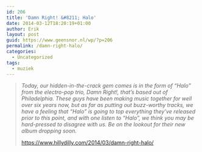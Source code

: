 ```yaml
---
id: 206
title: 'Damn Right! &#8211; Halo'
date: 2014-03-12T18:20:19+01:00
author: Erik
layout: post
guid: https://www.geensnor.nl/wp/?p=206
permalink: /damn-right-halo/
categories:
  - Uncategorized
tags:
  - muziek
---
```

> _Today, our hidden-in-the-crack gem comes is in the form of “Halo” from the electro-pop trio, Damn Right!, that’s based out of Philadelphia. These guys have been making music together for well over six years now, but as far as putting out buzz-worthy tracks, we have a feeling that “Halo” is going to top everything they’ve released prior to this point, and with one listen to “Halo”, we think you may be hard-pressed to disagree with us. Be on the lookout for their new album dropping soon._
> 
> https://www.hillydilly.com/2014/03/damn-right-halo/